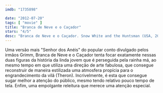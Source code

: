 ```yaml
---
imdb: "1735898"

date: "2012-07-20"
tags: [ "movie" ]
title: "Branca de Neve e o Caçador"
stars: "4/5"
desc: "Branca de Neve e o Caçador. Snow White and the Huntsman (USA, 2012). Dirigido por Rupert Sanders. Escrito por Evan Daugherty, John Lee Hancock, Hossein Amini, Evan Daugherty. Com Kristen Stewart, Chris Hemsworth, Charlize Theron, Sam Claflin, Sam Spruell, Ian McShane, Bob Hoskins, Ray Winstone, Nick Frost."
---
```

Uma versão mais "Senhor dos Anéis" do popular conto divulgado pelos irmãos Grimm, Branca de Neve e o Caçador tenta focar exatamente nessas duas figuras da história da linda jovem que é perseguida pela rainha má, ao mesmo tempo em que utiliza uma direção de arte fabulosa, que consegue reconstruir de maneira estilizada uma atmosfera propícia para o engrandecimento da vilã (Theron). Incrivelmente, é esta que consegue sugar melhor a atenção do público, mesmo tendo relativo pouco tempo de tela. Enfim, uma empolgante releitura que merece uma atenção especial.

